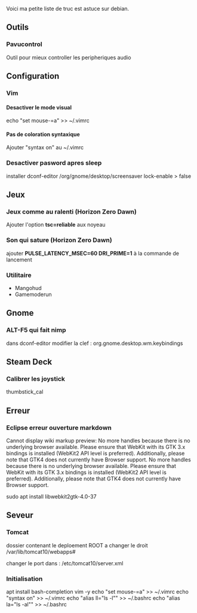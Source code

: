 Voici ma petite liste de truc est astuce sur debian.

## Outils
### Pavucontrol
Outil pour mieux controller les peripheriques audio

## Configuration
### Vim
#### Desactiver le mode visual
echo "set mouse-=a" >> ~/.vimrc

#### Pas de coloration syntaxique
Ajouter "syntax on" au ~/.vimrc

### Desactiver pasword apres sleep
installer dconf-editor
/org/gnome/desktop/screensaver lock-enable > false

## Jeux
### Jeux comme au ralenti (Horizon Zero Dawn)
Ajouter l'option **tsc=reliable** aux noyeau

### Son qui sature (Horizon Zero Dawn)
ajouter **PULSE_LATENCY_MSEC=60 DRI_PRIME=1** à la commande de lancement

### Utilitaire
- Mangohud
- Gamemoderun

## Gnome
### ALT-F5 qui fait nimp
dans dconf-editor modifier la clef : org.gnome.desktop.wm.keybindings

## Steam Deck
### Calibrer les joystick
thumbstick_cal

## Erreur
### Eclipse erreur ouverture markdown
Cannot display wiki markup preview: No more handles because there is no underlying browser available. Please ensure that WebKit with its GTK 3.x bindings is installed (WebKit2 API level is preferred). Additionally, please note that GTK4 does not currently have Browser support.  No more handles because there is no underlying browser available. Please ensure that WebKit with its GTK 3.x bindings is installed (WebKit2 API level is preferred). Additionally, please note that GTK4 does not currently have Browser support.

sudo apt install libwebkit2gtk-4.0-37

## Seveur
### Tomcat
dossier contenant le deploement ROOT a changer le droit
/var/lib/tomcat10/webapps#

changer le port dans : /etc/tomcat10/server.xml

### Initialisation
apt install bash-completion vim -y
echo "set mouse-=a" >> ~/.vimrc
echo "syntax on" >> ~/.vimrc
echo "alias ll=\"ls -l\"" >> ~/.bashrc
echo "alias la=\"ls -al\"" >> ~/.bashrc
